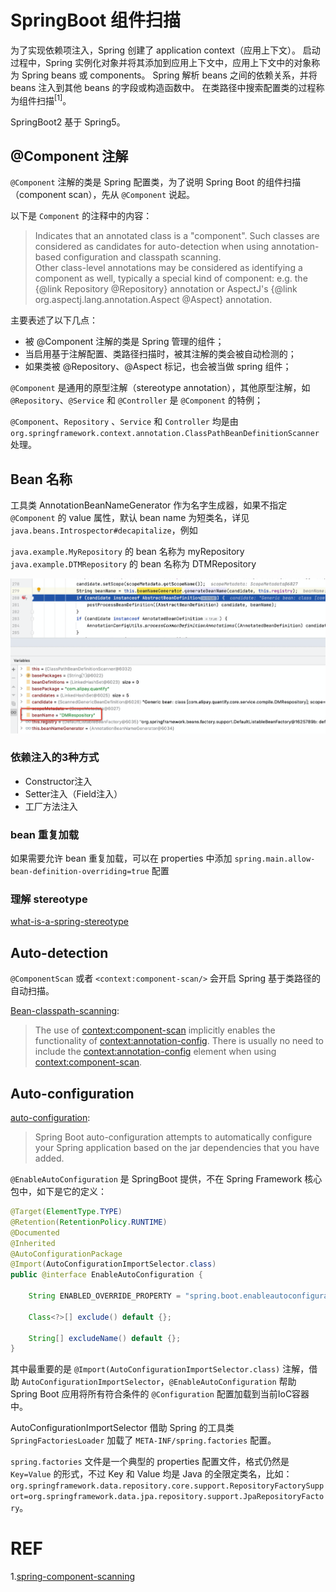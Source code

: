
# SpringBoot 组件扫描
为了实现依赖项注入，Spring 创建了 application context（应用上下文）。
启动过程中，Spring 实例化对象并将其添加到应用上下文中，应用上下文中的对象称为 Spring beans 或 components。
Spring 解析 beans 之间的依赖关系，并将 beans 注入到其他 beans 的字段或构造函数中。
在类路径中搜索配置类的过程称为组件扫描<sup>[1]</sup>。

SpringBoot2 基于 Spring5。

## @Component 注解
`@Component` 注解的类是 Spring 配置类，为了说明 Spring Boot 的组件扫描（component scan），先从 `@Component` 说起。 

以下是 `Component` 的注释中的内容：
>Indicates that an annotated class is a "component".
Such classes are considered as candidates for auto-detection
when using annotation-based configuration and classpath scanning.  
Other class-level annotations may be considered as identifying
a component as well, typically a special kind of component:
e.g. the {@link Repository @Repository} annotation or AspectJ's
{@link org.aspectj.lang.annotation.Aspect @Aspect} annotation.

主要表述了以下几点：
- 被 @Component 注解的类是 Spring 管理的组件；
- 当启用基于注解配置、类路径扫描时，被其注解的类会被自动检测的；
- 如果类被 @Repository、@Aspect 标记，也会被当做 spring 组件；

`@Component` 是通用的原型注解（stereotype annotation），其他原型注解，如 `@Repository`、`@Service` 和 `@Controller` 是 `@Component` 的特例；  

`@Component`、`Repository` 、`Service` 和 `Controller` 均是由 `org.springframework.context.annotation.ClassPathBeanDefinitionScanner` 处理。

## Bean 名称
工具类 AnnotationBeanNameGenerator 作为名字生成器，如果不指定 `@Component` 的 value 属性，默认 bean name 为短类名，详见 `java.beans.Introspector#decapitalize`，例如

`java.example.MyRepository` 的 bean 名称为 myRepository  
`java.example.DTMRepository` 的 bean 名称为 DTMRepository

![component-defaule-bean-name](images/component-defaule-bean-name.png)  

### 依赖注入的3种方式
- Constructor注入
- Setter注入（Field注入）
- 工厂方法注入

### bean 重复加载

如果需要允许 bean 重复加载，可以在 properties 中添加 `spring.main.allow-bean-definition-overriding=true` 配置

### 理解 stereotype 

[what-is-a-spring-stereotype](https://stackoverflow.com/questions/14756486/what-is-a-spring-stereotype)

## Auto-detection

`@ComponentScan` 或者 `<context:component-scan/>` 会开启 Spring 基于类路径的自动扫描。

[Bean-classpath-scanning](https://docs.spring.io/spring-framework/docs/current/reference/html/core.html#beans-classpath-scanning):

>The use of <context:component-scan> implicitly enables the functionality of <context:annotation-config>. There is usually no need to include the <context:annotation-config> element when using <context:component-scan>.

## Auto-configuration

[auto-configuration](https://docs.spring.io/spring-boot/docs/current/reference/htmlsingle/#using.auto-configuration):

>Spring Boot auto-configuration attempts to automatically configure your Spring application based on the jar dependencies that you have added.

`@EnableAutoConfiguration` 是 SpringBoot 提供，不在 Spring Framework 核心包中，如下是它的定义：
```Java 
@Target(ElementType.TYPE)
@Retention(RetentionPolicy.RUNTIME)
@Documented
@Inherited
@AutoConfigurationPackage
@Import(AutoConfigurationImportSelector.class)
public @interface EnableAutoConfiguration {

	String ENABLED_OVERRIDE_PROPERTY = "spring.boot.enableautoconfiguration";

	Class<?>[] exclude() default {};
	
	String[] excludeName() default {};
}
```

其中最重要的是 `@Import(AutoConfigurationImportSelector.class)` 注解，借助 `AutoConfigurationImportSelector`，`@EnableAutoConfiguration` 帮助 Spring Boot 应用将所有符合条件的 `@Configuration` 配置加载到当前IoC容器中。

 AutoConfigurationImportSelector 借助 Spring 的工具类 `SpringFactoriesLoader` 加载了 `META-INF/spring.factories` 配置。
 
 `spring.factories` 文件是一个典型的 properties 配置文件，格式仍然是 `Key=Value` 的形式，不过 Key 和 Value 均是 Java 的全限定类名，比如：`org.springframework.data.repository.core.support.RepositoryFactorySupport=org.springframework.data.jpa.repository.support.JpaRepositoryFactory`。

# REF
1.[spring-component-scanning](https://reflectoring.io/spring-component-scanning/)